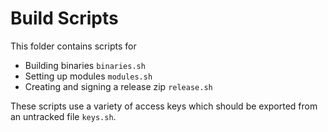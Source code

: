 # Build Scripts

This folder contains scripts for

* Building binaries `binaries.sh`
* Setting up modules `modules.sh`
* Creating and signing a release zip `release.sh`

These scripts use a variety of access keys which should be exported from an untracked file `keys.sh`.
